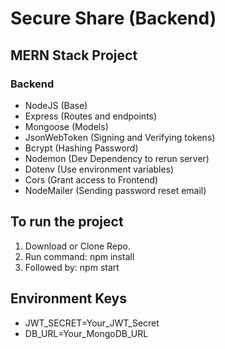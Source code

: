 # Secure Share (Backend)

## MERN Stack Project

### Backend

- NodeJS (Base)
- Express (Routes and endpoints)
- Mongoose (Models)
- JsonWebToken (Signing and Verifying tokens)
- Bcrypt (Hashing Password)
- Nodemon (Dev Dependency to rerun server)
- Dotenv (Use environment variables)
- Cors (Grant access to Frontend)
- NodeMailer (Sending password reset email)

## To run the project

1. Download or Clone Repo.
2. Run command: npm install
3. Followed by: npm start

## Environment Keys

- JWT_SECRET=Your_JWT_Secret
- DB_URL=Your_MongoDB_URL

